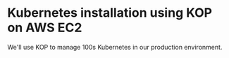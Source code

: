 # Kubernetes installation using KOP on AWS EC2

We'll use KOP to manage 100s Kubernetes in our production environment. 